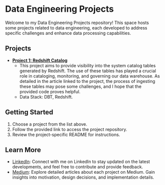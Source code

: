 # Data Engineering Projects

Welcome to my Data Engineering Projects repository! This space hosts some projects related to data engineering, each developed to address specific challenges and enhance data processing capabilities.

## Projects
- [**Project 1: Redshift Catalog**](https://github.com/alice-thomaz/Data-Engineering/tree/master/Project%201:%20Redshift%20Catalog)
  - This project aims to provide visibility into the system catalog tables generated by Redshift. The use of these tables has played a crucial role in cataloging, monitoring, and governing our data warehouse. As detailed in the article linked to the project, the process of ingesting these tables may pose some challenges, and I hope that the provided code proves helpful.
  - Data Stack: DBT, Redshift.

## Getting Started
1. Choose a project from the list above.
2. Follow the provided link to access the project repository.
3. Review the project-specific README for instructions.

## Learn More
- [LinkedIn](https://www.linkedin.com/in/alice-thomaz-b6b52b14a/): Connect with me on LinkedIn to stay updated on the latest developments, and feel free to contribute and provide feedback.
- [Medium](https://medium.com/@alice_thomaz): Explore detailed articles about each project on Medium. Gain insights into motivation, design decisions, and implementation details.
